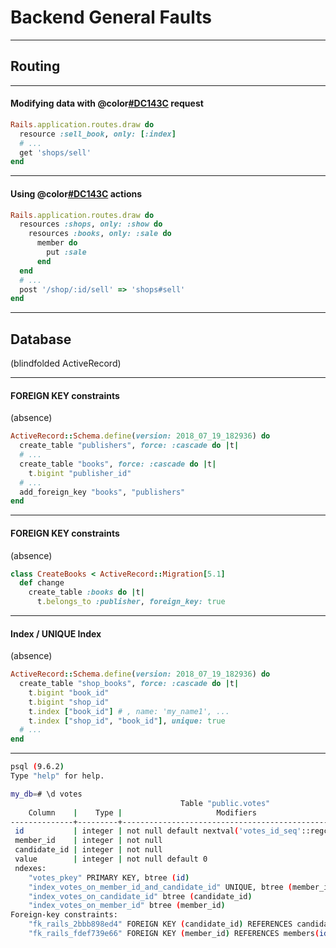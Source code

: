 # Backend General Faults

---

## Routing

---

#### Modifying data with @color[#DC143C](GET) request

```ruby
Rails.application.routes.draw do
  resource :sell_book, only: [:index]
  # ...
  get 'shops/sell'
end
```

---

#### Using @color[#DC143C](NON-STANDARD) actions

```ruby
Rails.application.routes.draw do
  resources :shops, only: :show do
    resources :books, only: :sale do
      member do
        put :sale
      end
  end
  # ...
  post '/shop/:id/sell' => 'shops#sell'
end
```

---

## Database
(blindfolded ActiveRecord)

---

#### FOREIGN KEY constraints
(absence)

```ruby
ActiveRecord::Schema.define(version: 2018_07_19_182936) do
  create_table "publishers", force: :cascade do |t|
  # ...
  create_table "books", force: :cascade do |t|
    t.bigint "publisher_id"
  # ...
  add_foreign_key "books", "publishers"
end
```

---

#### FOREIGN KEY constraints
(absence)

```ruby
class CreateBooks < ActiveRecord::Migration[5.1]
  def change
    create_table :books do |t|
      t.belongs_to :publisher, foreign_key: true
```

---

#### Index / UNIQUE Index
(absence)

```ruby
ActiveRecord::Schema.define(version: 2018_07_19_182936) do
  create_table "shop_books", force: :cascade do |t|
    t.bigint "book_id"
    t.bigint "shop_id"
    t.index ["book_id"] # , name: 'my_name1', ...
    t.index ["shop_id", "book_id"], unique: true
  # ...
end
```

---

```bash
psql (9.6.2)
Type "help" for help.

my_db=# \d votes
                                      Table "public.votes"
    Column    |    Type |                     Modifiers
--------------+---------+----------------------------------------------------
 id           | integer | not null default nextval('votes_id_seq'::regclass)
 member_id    | integer | not null
 candidate_id | integer | not null
 value        | integer | not null default 0
 ndexes:
    "votes_pkey" PRIMARY KEY, btree (id)
    "index_votes_on_member_id_and_candidate_id" UNIQUE, btree (member_id, candidate_id)
    "index_votes_on_candidate_id" btree (candidate_id)
    "index_votes_on_member_id" btree (member_id)
Foreign-key constraints:
    "fk_rails_2bbb898ed4" FOREIGN KEY (candidate_id) REFERENCES candidates(id)
    "fk_rails_fdef739e66" FOREIGN KEY (member_id) REFERENCES members(id)
```
